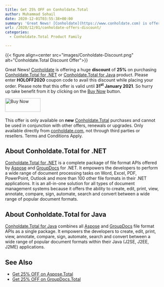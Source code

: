 ```yaml
---
title: Get 25% OFF on Conholdate.Total
author: Muhammad Sohail
date: 2020-12-01T03:55:38+00:00
summary: 'Great News! [Conholdate](https://www.conholdate.com) is offering a **discount of 25%** on purchasing [Conholdate.Total for .NET](https://products.conholdate.com/total/net) or [Conholdate.Total for Java](https://products.conholdate.com/total/java) product. Please enter **HOLOFF2020** coupon code to avail the discount when placing your order. Please note that this offer is valid until **31st January 2021**. So hurry up take benefit from the offer by clicking on the [Buy Now](https://purchase.conholdate.com/buy) button.'
url: /2020/12/01/conholdate-offers-discount/
categories:
  - Conholdate.Total Product Family

---
```



{{< figure align=center src="images/Conholdate-Discount.png" alt="Conholdate.Total Discount Offer">}}
 

Great News! [Conholdate][1] is offering a huge **discount** of **25%** on purchasing [Conholdate.Total for .NET][2] or [Conholdate.Total for Java][3] product. Please enter **HOLOFF2020** coupon code to avail this discount while placing your order. Please note that this offer is valid until **31<sup>st</sup> January 2021**. So hurry up take benefit from it by clicking on the [Buy Now][4] button.

<p class="has-text-align-center">
  <a href="https://purchase.conholdate.com/" style="margin-right:5px" target="_blank" rel="noopener noreferrer"><img alt="Buy Now" src="https://products.conholdate.com/Images/Newsletter/Dec2020/ActionButtonsDec2020.png" style="border-style: none;margin-bottom: 5px;width: 116px;height: 45px" title="Buy NOW" /></a>


This offer is only available on **new** [Conholdate.Total][5] purchases and cannot be used in conjunction with other offers, renewals or upgrades. Only available directly from [conholdate.com][1], not through third parties or resellers. Terms and Conditions Apply.

## About Conholdate.Total for .NET

[Conholdate.Total for .NET][2] is a complete package of file format APIs offered by [Aspose][6] and [GroupDocs][7] for .NET. It empowers the developers to perform a wide range of document processing tasks on Word, Excel, PDF, PowerPoint, Outlook and more than 100 other file formats in their .NET applications. It is an all-in-one solution for all types of document management systems because it offers the ability to create, edit, print, view, annotate, compare, sign, automate, search and convert between a wide range of popular document formats.

## About Conholdate.Total for Java

[Conholdate.Total for Java][3] combines all [Aspose][6] and [GroupDocs][7] file format APIs as a single package. It empowers the developers to create, edit, print, view, annotate, compare, sign, automate, search and convert between a wide range of popular document formats within their Java (J2SE, J2EE, J2ME) applications.

## See Also

  * [Get 25% OFF on Aspose.Total][8]
  * [Get 25% OFF on GroupDocs.Total][9]

 [1]: https://www.conholdate.com/
 [2]: https://products.conholdate.com/total/net
 [3]: https://products.conholdate.com/total/java
 [4]: https://purchase.conholdate.com/buy
 [5]: https://products.conholdate.com/total
 [6]: https://www.aspose.com/
 [7]: https://www.groupdocs.com/
 [8]: https://blog.aspose.com/2020/12/01/aspose-offers-discount/
 [9]: https://blog.groupdocs.com/2020/12/01/groupdocs-offers-discount/








